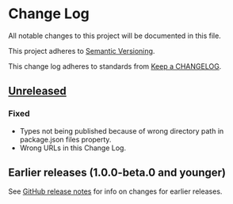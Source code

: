 # Change Log

All notable changes to this project will be documented in this file.

This project adheres to [Semantic Versioning](https://semver.org).

This change log adheres to standards from [Keep a CHANGELOG](https://keepachangelog.com).

## [Unreleased]

### Fixed
- Types not being published because of wrong directory path in package.json files property.
- Wrong URLs in this Change Log.

## Earlier releases (1.0.0-beta.0 and younger)
See [GitHub release notes](https://github.com/codistica/codistica-js/releases?after=@codistica/dev-tools@1.0.0-beta.1)
for info on changes for earlier releases.

[Unreleased]: https://github.com/codistica/codistica-js/compare/@codistica/dev-tools@1.0.0-beta.0...HEAD
